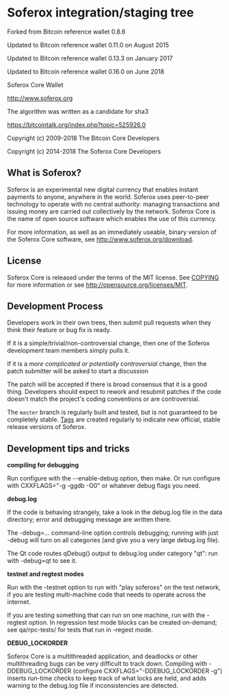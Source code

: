 Soferox integration/staging tree
=================================
Forked from Bitcoin reference wallet 0.8.6

Updated to Bitcoin reference wallet 0.11.0 on August 2015

Updated to Bitcoin reference wallet 0.13.3 on January 2017

Updated to Bitcoin reference wallet 0.16.0 on June 2018

Soferox Core Wallet

http://www.soferox.org

The algorithm was written as a candidate for sha3

https://bitcointalk.org/index.php?topic=525926.0

Copyright (c) 2009-2018 The Bitcoin Core Developers

Copyright (c) 2014-2018 The Soferox Core Developers

What is Soferox?
-----------------

Soferox is an experimental new digital currency that enables instant payments to
anyone, anywhere in the world. Soferox uses peer-to-peer technology to operate
with no central authority: managing transactions and issuing money are carried
out collectively by the network. Soferox Core is the name of open source
software which enables the use of this currency.

For more information, as well as an immediately useable, binary version of
the Soferox Core software, see http://www.soferox.org/download.

License
-------

Soferox Core is released under the terms of the MIT license. See [COPYING](COPYING) for more
information or see http://opensource.org/licenses/MIT.

Development Process
-------------------

Developers work in their own trees, then submit pull requests when they think
their feature or bug fix is ready.

If it is a simple/trivial/non-controversial change, then one of the Soferox
development team members simply pulls it.

If it is a *more complicated or potentially controversial* change, then the patch
submitter will be asked to start a discussion

The patch will be accepted if there is broad consensus that it is a good thing.
Developers should expect to rework and resubmit patches if the code doesn't
match the project's coding conventions or are controversial.

The `master` branch is regularly built and tested, but is not guaranteed to be
completely stable. [Tags](https://github.com/soferox/soferox/tags) are created
regularly to indicate new official, stable release versions of Soferox.

Development tips and tricks
---------------------------

**compiling for debugging**

Run configure with the --enable-debug option, then make. Or run configure with
CXXFLAGS="-g -ggdb -O0" or whatever debug flags you need.

**debug.log**

If the code is behaving strangely, take a look in the debug.log file in the data directory;
error and debugging message are written there.

The -debug=... command-line option controls debugging; running with just -debug will turn
on all categories (and give you a very large debug.log file).

The Qt code routes qDebug() output to debug.log under category "qt": run with -debug=qt
to see it.

**testnet and regtest modes**

Run with the -testnet option to run with "play soferoxs" on the test network, if you
are testing multi-machine code that needs to operate across the internet.

If you are testing something that can run on one machine, run with the -regtest option.
In regression test mode blocks can be created on-demand; see qa/rpc-tests/ for tests
that run in -regest mode.

**DEBUG_LOCKORDER**

Soferox Core is a multithreaded application, and deadlocks or other multithreading bugs
can be very difficult to track down. Compiling with -DDEBUG_LOCKORDER (configure
CXXFLAGS="-DDEBUG_LOCKORDER -g") inserts run-time checks to keep track of what locks
are held, and adds warning to the debug.log file if inconsistencies are detected.

